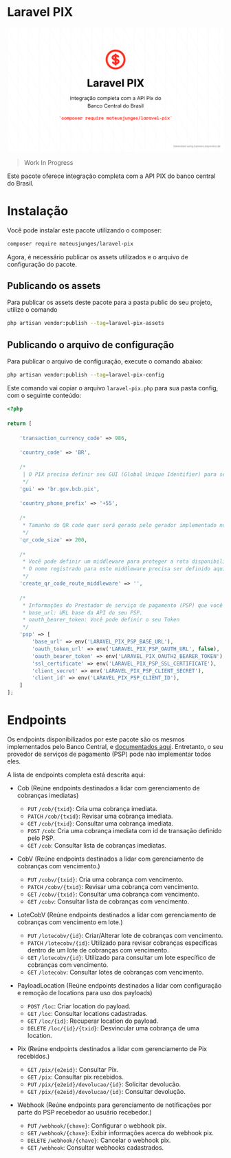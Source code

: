 # Laravel PIX

![Readme banner](docs/banner.png)

> Work In Progress

Este pacote oferece integração completa com a API PIX do banco central do Brasil.

# Instalação
Você pode instalar este pacote utilizando o composer:
```bash
composer require mateusjunges/laravel-pix
```

Agora, é necessário publicar os assets utilizados e o arquivo de configuração do pacote.

## Publicando os assets

Para publicar os assets deste pacote para a pasta public do seu projeto, utilize o comando
```bash
php artisan vendor:publish --tag=laravel-pix-assets
```

## Publicando o arquivo de configuração

Para publicar o arquivo de configuração, execute o comando abaixo:

```bash
php artisan vendor:publish --tag=laravel-pix-config
```

Este comando vai copiar o arquivo `laravel-pix.php` para sua pasta config, com o seguinte conteúdo:

```php
<?php

return [

    'transaction_currency_code' => 986,

    'country_code' => 'BR',

    /*
     | O PIX precisa definir seu GUI (Global Unique Identifier) para ser utilizado.
     */
    'gui' => 'br.gov.bcb.pix',

    'country_phone_prefix' => '+55',

    /*
     * Tamanho do QR code quer será gerado pelo gerador implementado no pacote, em pixels.
     */
    'qr_code_size' => 200,

    /*
     * Você pode definir um middleware para proteger a rota disponibilizada para gerar QR codes.
     * O nome registrado para este middleware precisa ser definido aqui.
     */
    'create_qr_code_route_middleware' => '',

    /*
     * Informações do Prestador de serviço de pagamento (PSP) que você está utilizando.
     * base_url: URL base da API do seu PSP.
     * oauth_bearer_token: Você pode definir o seu Token
     */
    'psp' => [
        'base_url' => env('LARAVEL_PIX_PSP_BASE_URL'),
        'oauth_token_url' => env('LARAVEL_PIX_PSP_OAUTH_URL', false),
        'oauth_bearer_token' => env('LARAVEL_PIX_OAUTH2_BEARER_TOKEN'),
        'ssl_certificate' => env('LARAVEL_PIX_PSP_SSL_CERTIFICATE'),
        'client_secret' => env('LARAVEL_PIX_PSP_CLIENT_SECRET'),
        'client_id' => env('LARAVEL_PIX_PSP_CLIENT_ID'),
    ]
];
```

# Endpoints
Os endpoints disponibilizados por este pacote são os mesmos implementados pelo Banco Central, e [documentados aqui][doc_bacen].
Entretanto, o seu provedor de serviços de pagamento (PSP) pode não implementar todos eles.

A lista de endpoints completa está descrita aqui:

- Cob (Reúne endpoints destinados a lidar com gerenciamento de cobranças imediatas)
    - `PUT` `/cob/{txid}`: Cria uma cobrança imediata.
    - `PATCH` `/cob/{txid}`: Revisar uma cobrança imediata.
    - `GET` `/cob/{txid}`: Consultar uma cobrança imediata.
    - `POST` `/cob`: Cria uma cobrança imediata com id de transação definido pelo PSP.
    - `GET` `/cob`: Consultar lista de cobranças imediatas.

- CobV (Reúne endpoints destinados a lidar com gerenciamento de cobranças com vencimento.)
    - `PUT` `/cobv/{txid}`: Cria uma cobrança com vencimento.
    - `PATCH` `/cobv/{txid}`: Revisar uma cobrança com vencimento.
    - `GET` `/cobv/{txid}`: Consultar uma cobrança com vencimento.
    - `GET` `/cobv`: Consultar lista de cobranças com vencimento.

- LoteCobV (Reúne endpoints destinados a lidar com gerenciamento de cobranças com vencimento em lote.)
    - `PUT` `/lotecobv/{id}`: Criar/Alterar lote de cobranças com vencimento.
    - `PATCH` `/lotecobv/{id}`: Utilizado para revisar cobranças específicas dentro de um lote de cobranças com vencimento.
    - `GET` `/lotecobv/{id}`: Utilizado para consultar um lote específico de cobranças com vencimento.
    - `GET` `/lotecobv`: Consultar lotes de cobranças com vencimento.

- PayloadLocation (Reúne endpoints destinados a lidar com configuração e remoção de locations para uso dos payloads)
    - `POST` `/loc`: Criar location do payload.
    - `GET` `/loc`: Consultar locations cadastradas.
    - `GET` `/loc/{id}`: Recuperar location do payload.
    - `DELETE` `/loc/{id}/{txid}`: Desvincular uma cobrança de uma location.

- Pix (Reúne endpoints destinados a lidar com gerenciamento de Pix recebidos.)
    - `GET` `/pix/{e2eid}`: Consultar Pix.
    - `GET` `/pix`: Consultar pix recebidos.
    - `PUT` `/pix/{e2eid}/devolucao/{id}`: Solicitar devolucão.
    - `GET` `/pix/{e2eid}/devolucao/{id}`: Consultar devolução.

- Webhook (Reúne endpoints para gerenciamento de notificações por parte do PSP recebedor ao usuário recebedor.)
    - `PUT` `/webhook/{chave}`: Configurar o webhook pix.
    - `GET` `/webhook/{chave}`: Exibir informações acerca do webhook pix.
    - `DELETE` `/webhook/{chave}`: Cancelar o webhook pix.
    - `GET` `/webhook`: Consultar webhooks cadastrados.

[doc_bacen]: https://bacen.github.io/pix-api/index.html#/